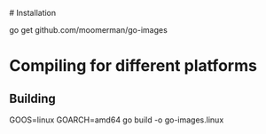 # Installation

  go get github.com/moomerman/go-images

# Compiling for different platforms

## Building

GOOS=linux GOARCH=amd64 go build -o go-images.linux

